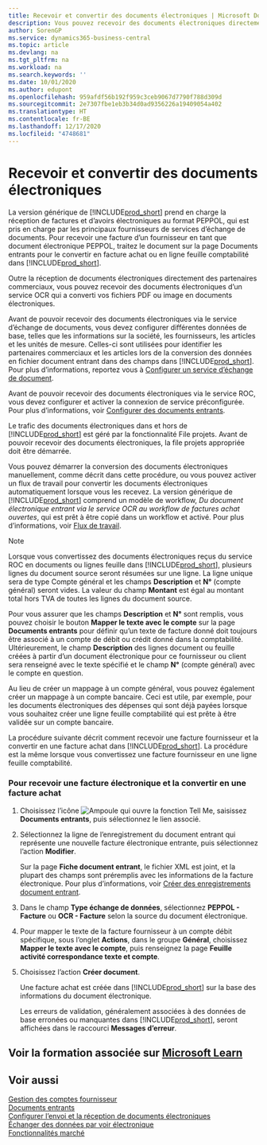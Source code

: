 ```yaml
---
title: Recevoir et convertir des documents électroniques | Microsoft Docs
description: Vous pouvez recevoir des documents électroniques directement des partenaires commerciaux ou d’un service OCR.
author: SorenGP
ms.service: dynamics365-business-central
ms.topic: article
ms.devlang: na
ms.tgt_pltfrm: na
ms.workload: na
ms.search.keywords: ''
ms.date: 10/01/2020
ms.author: edupont
ms.openlocfilehash: 959afdf56b192f959c3ceb9067d7790f788d309d
ms.sourcegitcommit: 2e7307fbe1eb3b34d0ad9356226a19409054a402
ms.translationtype: HT
ms.contentlocale: fr-BE
ms.lasthandoff: 12/17/2020
ms.locfileid: "4748681"
---
```

# <a name="receive-and-convert-electronic-documents"></a>Recevoir et convertir des documents électroniques
La version générique de [!INCLUDE[prod_short](includes/prod_short.md)] prend en charge la réception de factures et d’avoirs électroniques au format PEPPOL, qui est pris en charge par les principaux fournisseurs de services d’échange de documents. Pour recevoir une facture d’un fournisseur en tant que document électronique PEPPOL, traitez le document sur la page Documents entrants pour le convertir en facture achat ou en ligne feuille comptabilité dans [!INCLUDE[prod_short](includes/prod_short.md)].

 Outre la réception de documents électroniques directement des partenaires commerciaux, vous pouvez recevoir des documents électroniques d’un service OCR qui a converti vos fichiers PDF ou image en documents électroniques.  

 Avant de pouvoir recevoir des documents électroniques via le service d’échange de documents, vous devez configurer différentes données de base, telles que les informations sur la société, les fournisseurs, les articles et les unités de mesure. Celles-ci sont utilisées pour identifier les partenaires commerciaux et les articles lors de la conversion des données en fichier document entrant dans des champs dans [!INCLUDE[prod_short](includes/prod_short.md)]. Pour plus d’informations, reportez vous à [Configurer un service d’échange de document](across-how-to-set-up-a-document-exchange-service.md).  

 Avant de pouvoir recevoir des documents électroniques via le service ROC, vous devez configurer et activer la connexion de service préconfigurée. Pour plus d’informations, voir [Configurer des documents entrants](across-how-setup-income-documents.md).  

 Le trafic des documents électroniques dans et hors de [!INCLUDE[prod_short](includes/prod_short.md)] est géré par la fonctionnalité File projets. Avant de pouvoir recevoir des documents électroniques, la file projets appropriée doit être démarrée.  

 Vous pouvez démarrer la conversion des documents électroniques manuellement, comme décrit dans cette procédure, ou vous pouvez activer un flux de travail pour convertir les documents électroniques automatiquement lorsque vous les recevez. La version générique de [!INCLUDE[prod_short](includes/prod_short.md)] comprend un modèle de workflow, *Du document électronique entrant via le service OCR au workflow de factures achat ouvertes*, qui est prêt à être copié dans un workflow et activé. Pour plus d’informations, voir [Flux de travail](across-workflow.md).  

> [!NOTE]  
>  Lorsque vous convertissez des documents électroniques reçus du service ROC en documents ou lignes feuille dans [!INCLUDE[prod_short](includes/prod_short.md)], plusieurs lignes du document source seront résumées sur une ligne. La ligne unique sera de type Compte général et les champs **Description** et **N°** (compte général) seront vides. La valeur du champ **Montant** est égal au montant total hors TVA de toutes les lignes du document source.  
>   
>  Pour vous assurer que les champs **Description** et **N°** sont remplis, vous pouvez choisir le bouton **Mapper le texte avec le compte** sur la page **Documents entrants** pour définir qu’un texte de facture donné doit toujours être associé à un compte de débit ou crédit donné dans la comptabilité. Ultérieurement, le champ **Description** des lignes document ou feuille créées à partir d’un document électronique pour ce fournisseur ou client sera renseigné avec le texte spécifié et le champ **N°** (compte général) avec le compte en question.  
>   
>  Au lieu de créer un mappage à un compte général, vous pouvez également créer un mappage à un compte bancaire. Ceci est utile, par exemple, pour les documents électroniques des dépenses qui sont déjà payées lorsque vous souhaitez créer une ligne feuille comptabilité qui est prête à être validée sur un compte bancaire.  

 La procédure suivante décrit comment recevoir une facture fournisseur et la convertir en une facture achat dans [!INCLUDE[prod_short](includes/prod_short.md)]. La procédure est la même lorsque vous convertissez une facture fournisseur en une ligne feuille comptabilité.  

### <a name="to-receive-and-convert-an-electronic-invoice-to-a-purchase-invoice"></a>Pour recevoir une facture électronique et la convertir en une facture achat  

1.  Choisissez l’icône ![Ampoule qui ouvre la fonction Tell Me](media/ui-search/search_small.png "Dites-moi ce que vous voulez faire"), saisissez **Documents entrants**, puis sélectionnez le lien associé.  

2.  Sélectionnez la ligne de l’enregistrement du document entrant qui représente une nouvelle facture électronique entrante, puis sélectionnez l’action **Modifier**.  

     Sur la page **Fiche document entrant**, le fichier XML est joint, et la plupart des champs sont préremplis avec les informations de la facture électronique. Pour plus d’informations, voir [Créer des enregistrements document entrant](across-how-create-income-document-records.md).  

3.  Dans le champ **Type échange de données**, sélectionnez **PEPPOL - Facture** ou **OCR - Facture** selon la source du document électronique.  

4.  Pour mapper le texte de la facture fournisseur à un compte débit spécifique, sous l’onglet **Actions**, dans le groupe **Général**, choisissez **Mapper le texte avec le compte**, puis renseignez la page **Feuille activité correspondance texte et compte**.  

5.  Choisissez l’action **Créer document**.  

     Une facture achat est créée dans [!INCLUDE[prod_short](includes/prod_short.md)] sur la base des informations du document électronique.  

     Les erreurs de validation, généralement associées à des données de base erronées ou manquantes dans [!INCLUDE[prod_short](includes/prod_short.md)], seront affichées dans le raccourci **Messages d’erreur**.  

## <a name="see-related-training-at-microsoft-learn"></a>Voir la formation associée sur [Microsoft Learn](/learn/modules/electronic-documents-dynamics-365-business-central/index)

## <a name="see-also"></a>Voir aussi  
[Gestion des comptes fournisseur](payables-manage-payables.md)  
[Documents entrants](across-income-documents.md)  
[Configurer l’envoi et la réception de documents électroniques](across-how-to-set-up-electronic-document-sending-and-receiving.md)  
[Échanger des données par voir électronique](across-data-exchange.md)   
[Fonctionnalités marché](ui-across-business-areas.md)  
